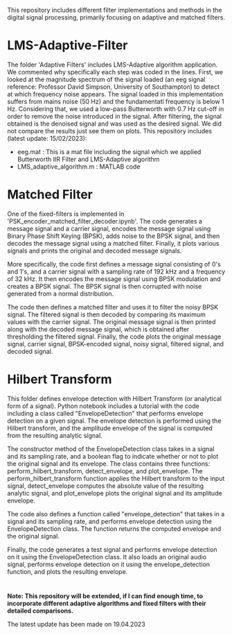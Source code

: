 This repository includes different filter implementations and methods in the digital signal processing, primarily focusing on adaptive and matched filters.
# LMS-Adaptive-Filter
The folder 'Adaptive Filters' includes LMS-Adaptive algorithm application. We commented why specifically each step was coded in the lines. First, we looked at the magnitude spectrum of the signal loaded (an eeg signal reference: Professor David Simpson, University of Southampton) to detect at which frequency noise appears. The signal loaded in this implementation suffers from mains noise (50 Hz) and the fundamentatl frequency is below 1 Hz. Considering that, we used a low-pass Butterworth with 0.7 Hz cut-off in order to remove the noise introduced in the signal. After filtering, the signal obtained is the denoised signal and was used as the desired signal. We did not compare the results just see them on plots. This repository includes (latest update: 15/02/2023):
- eeg.mat : This is a mat file including the signal which we applied Butterworth IIR Filter and LMS-Adaptive algorithm
- LMS_adaptive_algorithm.m : MATLAB code

# Matched Filter
One of the fixed-filters is implemented in 'PSK_encoder_matched_filter_decoder.ipynb'. The code generates a message signal and a carrier signal, encodes the message signal using Binary Phase Shift Keying (BPSK), adds noise to the BPSK signal, and then decodes the message signal using a matched filter. Finally, it plots various signals and prints the original and decoded message signals.

More specifically, the code first defines a message signal consisting of 0's and 1's, and a carrier signal with a sampling rate of 192 kHz and a frequency of 32 kHz. It then encodes the message signal using BPSK modulation and creates a BPSK signal. The BPSK signal is then corrupted with noise generated from a normal distribution.

The code then defines a matched filter and uses it to filter the noisy BPSK signal. The filtered signal is then decoded by comparing its maximum values with the carrier signal. The original message signal is then printed along with the decoded message signal, which is obtained after thresholding the filtered signal. Finally, the code plots the original message signal, carrier signal, BPSK-encoded signal, noisy signal, filtered signal, and decoded signal.

# Hilbert Transform
This folder defines envelope detection with Hilbert Transform (or analytical form of a signal). Python notebook includes a tutorial with the code including a class called "EnvelopeDetection" that performs envelope detection on a given signal. The envelope detection is performed using the Hilbert transform, and the amplitude envelope of the signal is computed from the resulting analytic signal.

The constructor method of the EnvelopeDetection class takes in a signal and its sampling rate, and a boolean flag to indicate whether or not to plot the original signal and its envelope. The class contains three functions: perform_hilbert_transform, detect_envelope, and plot_envelope. The perform_hilbert_transform function applies the Hilbert transform to the input signal, detect_envelope computes the absolute value of the resulting analytic signal, and plot_envelope plots the original signal and its amplitude envelope.

The code also defines a function called "envelope_detection" that takes in a signal and its sampling rate, and performs envelope detection using the EnvelopeDetection class. The function returns the computed envelope and the original signal.

Finally, the code generates a test signal and performs envelope detection on it using the EnvelopeDetection class. It also loads an original audio signal, performs envelope detection on it using the envelope_detection function, and plots the resulting envelope.

#
**Note: This repository will be extended, if I can find enough time, to incorporate different adaptive algorithms and fixed filters with their detailed comparisons.**

The latest update has been made on 19.04.2023
